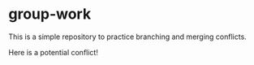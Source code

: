 # group-work

This is a simple repository to practice branching and merging conflicts.

Here is a potential conflict!
